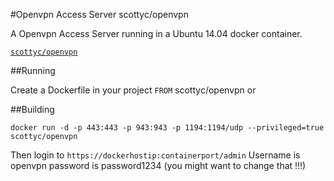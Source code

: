 #Openvpn Access Server
scottyc/openvpn

A Openvpn Access Server running in a Ubuntu 14.04 docker container.

[`scottyc/openvpn`](https://registry.hub.docker.com/u/scottyc/openvpn/)

##Running

Create a Dockerfile in your project ```FROM``` scottyc/openvpn or

##Building
```
docker run -d -p 443:443 -p 943:943 -p 1194:1194/udp --privileged=true scottyc/openvpn

```
Then login to ```https://dockerhostip:containerport/admin```
Username is openvpn password is password1234 (you might want to change that !!!)